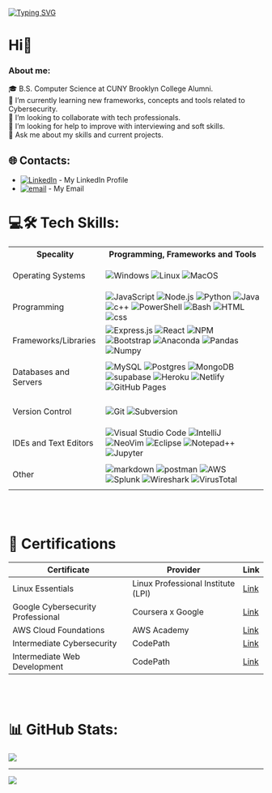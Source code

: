 [![Typing SVG](https://readme-typing-svg.demolab.com/?lines=I'm+Danil;Welcome+to+my+GitHub+Profile)](https://git.io/typing-svg)


# Hi👋

### About me:

🎓 B.S. Computer Science at CUNY Brooklyn College Alumni.<br>📖 I’m currently learning new frameworks, concepts and tools related to Cybersecurity.<br>👯 I’m looking to collaborate with tech professionals.<br>🤔 I’m looking for help to improve with interviewing and soft skills.<br>💬 Ask me about my skills and current projects.<br>


## 🌐 Contacts:
* [![LinkedIn](https://img.shields.io/badge/LinkedIn-%230077B5.svg?logo=linkedin&logoColor=white)](https://www.linkedin.com/in/ermodanil/) - My LinkedIn Profile
* [![email](https://img.shields.io/badge/Email-D14836?logo=gmail&logoColor=white)](mailto:ermodanil@gmail.com) - My Email


# 💻🛠️ Tech Skills:
<table>
  <th>Specality</th>
  <th>Programming, Frameworks and Tools</th>
  <tr>
    <td>
      <p>Operating Systems</p>
    </td>
    <td>
      <img alt="Windows" src="https://img.shields.io/badge/Windows-0078D6?style=for-the-badge&logo=windows&logoColor=white" />
      <img alt="Linux" src="https://img.shields.io/badge/Linux-FCC624?style=for-the-badge&logo=linux&logoColor=black">
      <img alt="MacOS" src="https://img.shields.io/badge/mac%20os-000000?style=for-the-badge&logo=apple&logoColor=white" />
    </td>
  </tr>
  <tr>
    <td>
      <p>Programming</p>
    </td>
    <td>
      <img alt="JavaScript" src="https://img.shields.io/badge/javascript-%23323330.svg?style=for-the-badge&logo=javascript&logoColor=%23F7DF1E"/>
      <img alt="Node.js" src="https://img.shields.io/badge/node.js-6DA55F?style=for-the-badge&logo=node.js&logoColor=white"/>
      <img alt="Python" src="https://img.shields.io/badge/python-3670A0?style=for-the-badge&logo=python&logoColor=ffdd54"/>
      <img alt="Java" src="https://img.shields.io/badge/Java-ED8B00?style=for-the-badge&logo=openjdk&logoColor=white"/>
      <img alt="c++" src="https://img.shields.io/badge/c++-%2300599C.svg?style=for-the-badge&logo=c%2B%2B&logoColor=white"/>
      <img alt="PowerShell" src="https://img.shields.io/badge/PowerShell-%235391FE.svg?style=for-the-badge&logo=powershell&logoColor=white"/>
      <img alt="Bash" src="https://img.shields.io/badge/bash_script-%23121011.svg?style=for-the-badge&logo=gnu-bash&logoColor=white"/>
      <img alt="HTML" src="https://img.shields.io/badge/html5-%23E34F26.svg?style=for-the-badge&logo=html5&logoColor=white"/>
      <img alt="css" src="https://img.shields.io/badge/css3-%231572B6.svg?style=for-the-badge&logo=css3&logoColor=white"/>
    </td>
  </tr>
  <tr>
    <td>
      <p>Frameworks/Libraries</p>
    </td>
    <td>
      <img alt="Express.js" src="https://img.shields.io/badge/express.js-%23404d59.svg?style=for-the-badge&logo=express&logoColor=%2361DAFB"/>
      <img alt="React" src="https://img.shields.io/badge/react-%2320232a.svg?style=for-the-badge&logo=react&logoColor=%2361DAFB"/>
      <img alt="NPM" src="https://img.shields.io/badge/NPM-%23CB3837.svg?style=for-the-badge&logo=npm&logoColor=white"/>
      <img alt="Bootstrap" src="https://img.shields.io/badge/bootstrap-%238511FA.svg?style=for-the-badge&logo=bootstrap&logoColor=white"/>
      <img alt="Anaconda" src="https://img.shields.io/badge/Anaconda-%2344A833.svg?style=for-the-badge&logo=anaconda&logoColor=white"/>
      <img alt="Pandas" src="https://img.shields.io/badge/pandas-%23150458.svg?style=for-the-badge&logo=pandas&logoColor=white"/>
      <img alt="Numpy" src="https://img.shields.io/badge/numpy-%23013243.svg?style=for-the-badge&logo=numpy&logoColor=white"/>
    </td>
  </tr>
  <tr>
    <td>
      <p>Databases and Servers</p>
    </td>
    <td>
      <img alt="MySQL" src="https://img.shields.io/badge/mysql-%2300f.svg?style=for-the-badge&logo=mysql&logoColor=white"/>
      <img alt="Postgres" src ="https://img.shields.io/badge/postgres-%23316192.svg?style=for-the-badge&logo=postgresql&logoColor=white"/>
      <img alt="MongoDB" src ="https://img.shields.io/badge/MongoDB-%234ea94b.svg?style=for-the-badge&logo=mongodb&logoColor=white"/>
      <img alt="supabase" src="https://shields.io/badge/supabase-black?logo=supabase&style=for-the-badge"/>
      <img alt="Heroku" src="https://img.shields.io/badge/heroku-%23430098.svg?style=for-the-badge&logo=heroku&logoColor=white"/>
      <img alt="Netlify" src="https://img.shields.io/badge/Netlify-00C7B7?style=for-the-badge&logo=netlify&logoColor=white"/>
      <img alt="GitHub Pages" src="https://img.shields.io/badge/github%20pages-121013?style=for-the-badge&logo=github&logoColor=white"/>
    </td>
  </tr>
  <tr>
    <td>
      <p>Version Control</p>
    </td>
    <td>
      <img alt="Git" src="https://img.shields.io/badge/git-%23F05033.svg?style=for-the-badge&logo=git&logoColor=white"/>
      <img alt ="Subversion" src="https://img.shields.io/badge/Subversion-809CC9?style=for-the-badge&logo=subversion&logoColor=white"/>
    </td>
  </tr>
  <tr>
    <td>
      <p>IDEs and Text Editors</p>
    </td>
    <td>
      <img alt="Visual Studio Code" src="https://img.shields.io/badge/VisualStudioCode-0078d7.svg?style=for-the-badge&logo=visual-studio-code&logoColor=white"/>
      <img alt="IntelliJ" src="https://img.shields.io/badge/Intellij%20Idea-000?logo=intellij-idea&style=for-the-badge"/>
      <img alt="NeoVim" src="https://img.shields.io/badge/Neovim-57A143?logo=neovim&logoColor=white&style=for-the-badge"/>
      <img alt="Eclipse" src="https://img.shields.io/badge/Eclipse%20IDE-2C2255?style=for-the-badge&logo=eclipseide&logoColor=white"/>
      <img alt="Notepad++" src="https://img.shields.io/badge/Notepad++-90E59A.svg?style=for-the-badge&logo=notepad%2b%2b&logoColor=black"/>
      <img alt="Jupyter" src="https://img.shields.io/badge/Jupyter%20Notebook-F37626?style=flat-square&logo=jupyter&logoColor=white"/>
    </td>
  </tr>
  <tr>
    <td>
      <p>Other</p>
    </td>
    <td>
      <img alt="markdown" src="https://img.shields.io/badge/Markdown-000000?style=for-the-badge&logo=markdown&logoColor=white"/>
      <img alt="postman" src="https://img.shields.io/badge/Postman-FF6C37?style=for-the-badge&logo=Postman&logoColor=white"/>
      <img alt="AWS" src="https://img.shields.io/badge/AWS-%23FF9900.svg?style=for-the-badge&logo=amazon-aws&logoColor=white"/>
      <img alt="Splunk" src="https://img.shields.io/badge/splunk-%23000000.svg?style=for-the-badge&logo=splunk&logoColor=white"/>
      <img alt="Wireshark" src="https://img.shields.io/badge/-Wireshark-%231679A7?style=for-the-badge&logo=wireshark&logoColor=white"/>
      <img alt="VirusTotal" src="https://img.shields.io/badge/-VirusTotal-%23394EFF?style=for-the-badge&logo=virustotal&logoColor=white"/>
    </td>
  </tr>
 </table>
 
 <br></br>
 
 # 📜 Certifications
| Certificate | Provider | Link | 
| --- | --- | --- | 
| Linux Essentials | Linux Professional Institute (LPI) | [Link](https://cs.lpi.org/caf/Xamman/certification/verify/LPI000615020/fbbqhxcctr) |
| Google Cybersecurity Professional | Coursera x Google | [Link](https://www.credly.com/badges/3e7e8999-c77e-4553-8542-7448c7842adf/linked_in_profile) |
| AWS Cloud Foundations | AWS Academy | [Link](https://www.credly.com/badges/09d305f3-06c3-4e6c-aa9e-4158902090e4/public_url) |
| Intermediate Cybersecurity | CodePath | [Link](https://www.linkedin.com/in/ermodanil/details/certifications/1733602344065/single-media-viewer/?profileId=ACoAACtNlpoBYn6YfgeFKGjHtjHbBroeJDWU6aQ) |
| Intermediate Web Development | CodePath | [Link](https://www.linkedin.com/in/ermodanil/details/certifications/1732911084239/single-media-viewer/?profileId=ACoAACtNlpoBYn6YfgeFKGjHtjHbBroeJDWU6aQ) |




<br></br>


# 📊 GitHub Stats:
![](https://github-readme-stats.vercel.app/api/top-langs/?username=danace38&theme=dark&hide_border=false&include_all_commits=false&count_private=false&layout=compact)

---
[![](https://visitcount.itsvg.in/api?id=danace38&icon=0&color=0)](https://visitcount.itsvg.in)

